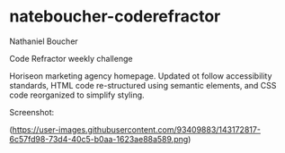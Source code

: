 # nateboucher-coderefractor
Nathaniel Boucher

Code Refractor weekly challenge 

Horiseon marketing agency homepage. Updated ot follow accessibility standards, HTML code re-structured using semantic elements, and CSS code reorganized to simplify styling.

Screenshot:

(https://user-images.githubusercontent.com/93409883/143172817-6c57fd98-73d4-40c5-b0aa-1623ae88a589.png)




